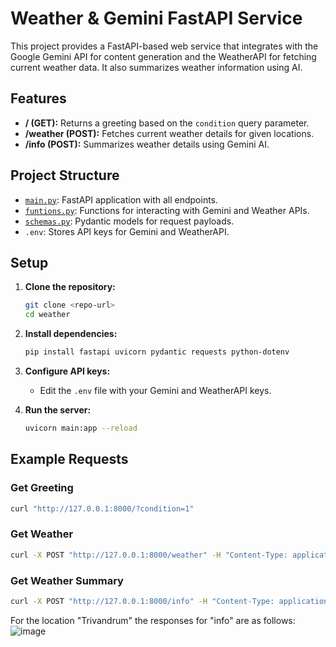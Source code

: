 # Weather & Gemini FastAPI Service

This project provides a FastAPI-based web service that integrates with the Google Gemini API for content generation and the WeatherAPI for fetching current weather data. It also summarizes weather information using AI.

## Features

- **/ (GET):** Returns a greeting based on the `condition` query parameter.
- **/weather (POST):** Fetches current weather details for given locations.
- **/info (POST):** Summarizes weather details using Gemini AI.

## Project Structure

- [`main.py`](main.py): FastAPI application with all endpoints.
- [`funtions.py`](funtions.py): Functions for interacting with Gemini and Weather APIs.
- [`schemas.py`](schemas.py): Pydantic models for request payloads.
- `.env`: Stores API keys for Gemini and WeatherAPI.

## Setup

1. **Clone the repository:**
   ```sh
   git clone <repo-url>
   cd weather
   ```

2. **Install dependencies:**
   ```sh
   pip install fastapi uvicorn pydantic requests python-dotenv
   ```

3. **Configure API keys:**
   - Edit the `.env` file with your Gemini and WeatherAPI keys.

4. **Run the server:**
   ```sh
   uvicorn main:app --reload
   ```

## Example Requests

### Get Greeting

```sh
curl "http://127.0.0.1:8000/?condition=1"
```

### Get Weather

```sh
curl -X POST "http://127.0.0.1:8000/weather" -H "Content-Type: application/json" -d '{"locations":[{"q":"London"}]}'
```

### Get Weather Summary

```sh
curl -X POST "http://127.0.0.1:8000/info" -H "Content-Type: application/json" -d '{"locations":[{"q":"London"}]}'
```


For the location "Trivandrum" the responses for "info" are as follows:
![image](https://github.com/user-attachments/assets/026a22e0-fb27-4fe6-b115-f9ccb72ed7eb)


